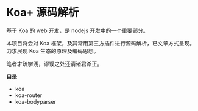 # Koa+ 源码解析

基于 Koa 的 web 开发，是 nodejs 开发中的一个重要部分。

本项目将会对 Koa 框架，及其常用第三方插件进行源码解析，已文章方式呈现。 力求展现 Koa 生态的原理及编码思想。

笔者才疏学浅，谬误之处还请诸君斧正。

**目录**

- koa
- koa-router
- koa-bodyparser